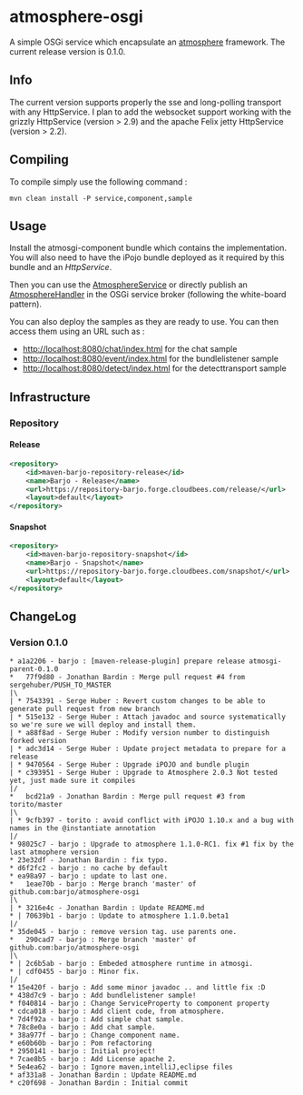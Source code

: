 atmosphere-osgi
===============

A simple OSGi service which encapsulate an [atmosphere](https://github.com/Atmosphere/atmosphere "atmosphere") framework.
The current release version is 0.1.0.

Info
-------
The current version supports properly the sse and long-polling transport with any HttpService. I plan to add the websocket support working with the grizzly HttpService (version > 2.9) and the apache Felix jetty HttpService (version > 2.2).

Compiling
---------
To compile simply use the following command :

```
mvn clean install -P service,component,sample
```

Usage
-----

Install the atmosgi-component bundle which contains the implementation. You will also need to have the iPojo bundle
deployed as it required by this bundle and an _HttpService_.

Then you can use the [AtmosphereService](https://github.com/barjo/atmosphere-osgi/blob/master/atmosgi-service/src/main/java/org/barjo/atmosgi/AtmosphereService.java) or directly publish an [AtmosphereHandler](https://github.com/Atmosphere/atmosphere/wiki/Understanding-AtmosphereHandler) in the OSGi service broker (following the white-board pattern).

You can also deploy the samples as they are ready to use. You can then access them using an URL such as :
- [http://localhost:8080/chat/index.html]() for the chat sample
- [http://localhost:8080/event/index.html]() for the bundlelistener sample
- [http://localhost:8080/detect/index.html]() for the detecttransport sample

Infrastructure
--------------

### Repository 
  	
#### Release

```xml
<repository>
	<id>maven-barjo-repository-release</id>
	<name>Barjo - Release</name>
	<url>https://repository-barjo.forge.cloudbees.com/release/</url>
	<layout>default</layout>
</repository>
```

  	
#### Snapshot

```xml
<repository>
	<id>maven-barjo-repository-snapshot</id>
	<name>Barjo - Snapshot</name>
	<url>https://repository-barjo.forge.cloudbees.com/snapshot/</url>
	<layout>default</layout>
</repository>
```

ChangeLog
---------

### Version 0.1.0

```log
* a1a2206 - barjo : [maven-release-plugin] prepare release atmosgi-parent-0.1.0
*   77f9d80 - Jonathan Bardin : Merge pull request #4 from sergehuber/PUSH_TO_MASTER
|\  
| * 7543391 - Serge Huber : Revert custom changes to be able to generate pull request from new branch
| * 515e132 - Serge Huber : Attach javadoc and source systematically so we're sure we will deploy and install them.
| * a88f8ad - Serge Huber : Modify version number to distinguish forked version
| * adc3d14 - Serge Huber : Update project metadata to prepare for a release
| * 9470564 - Serge Huber : Upgrade iPOJO and bundle plugin
| * c393951 - Serge Huber : Upgrade to Atmosphere 2.0.3 Not tested yet, just made sure it compiles
|/  
*   bcd21a9 - Jonathan Bardin : Merge pull request #3 from torito/master
|\  
| * 9cfb397 - torito : avoid conflict with iPOJO 1.10.x and a bug with names in the @instantiate annotation
|/  
* 98025c7 - barjo : Upgrade to atmosphere 1.1.0-RC1. fix #1 fix by the last atmophere version
* 23e32df - Jonathan Bardin : fix typo.
* d6f2fc2 - barjo : no cache by default
* ea98a97 - barjo : update to last one.
*   1eae70b - barjo : Merge branch 'master' of github.com:barjo/atmosphere-osgi
|\  
| * 3216e4c - Jonathan Bardin : Update README.md
* | 70639b1 - barjo : Update to atmosphere 1.1.0.beta1
|/  
* 35de045 - barjo : remove version tag. use parents one.
*   290cad7 - barjo : Merge branch 'master' of github.com:barjo/atmosphere-osgi
|\  
* | 2c6b5ab - barjo : Embeded atmosphere runtime in atmosgi.
* | cdf0455 - barjo : Minor fix.
|/  
* 15e420f - barjo : Add some minor javadoc .. and little fix :D
* 438d7c9 - barjo : Add bundlelistener sample!
* f040814 - barjo : Change ServiceProperty to component property
* cdca018 - barjo : Add client code, from atmosphere.
* 7d4f92a - barjo : Add simple chat sample.
* 78c8e0a - barjo : Add chat sample.
* 38a977f - barjo : Change component name.
* e60b60b - barjo : Pom refactoring
* 2950141 - barjo : Initial project!
* 7cae8b5 - barjo : Add License apache 2.
* 5e4ea62 - barjo : Ignore maven,intelliJ,eclipse files
* af331a8 - Jonathan Bardin : Update README.md
* c20f698 - Jonathan Bardin : Initial commit
```


